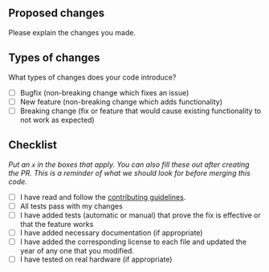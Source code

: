 ## Proposed changes

Please explain the changes you made.

## Types of changes

What types of changes does your code introduce?

- [ ] Bugfix (non-breaking change which fixes an issue)
- [ ] New feature (non-breaking change which adds functionality)
- [ ] Breaking change (fix or feature that would cause existing functionality to not work as expected)

## Checklist

_Put an `x` in the boxes that apply. You can also fill these out after creating the PR. This is a reminder of what we should look for before merging this code._

- [ ] I have read and follow the [contributing guidelines](https://github.com/shadow-robot/sr_documentation/blob/F%23SRC-3083_Contributing_guide/CONTRIBUTING.md).
- [ ] All tests pass with my changes
- [ ] I have added tests (automatic or manual) that prove the fix is effective or that the feature works
- [ ] I have added necessary documentation (if appropriate)
- [ ] I have added the corresponding license to each file and updated the year of any one that you modified.
- [ ] I have tested on real hardware (if appropriate)
